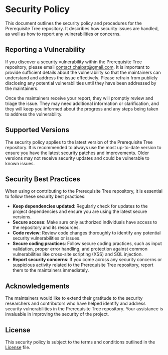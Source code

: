 # Security Policy

This document outlines the security policy and procedures for the Prerequisite Tree repository. It describes how
security issues are handled, as well as how to report any vulnerabilities or concerns.

## Reporting a Vulnerability

If you discover a security vulnerability within the Prerequisite Tree repository, please
email [contact.chaipat@gmail.com](mailto:contact.chaipat@gmail.com). It is important to provide sufficient details about
the vulnerability so that the maintainers can understand and address the issue effectively. Please refrain from publicly
disclosing any potential vulnerabilities until they have been addressed by the maintainers.

Once the maintainers receive your report, they will promptly review and triage the issue. They may need additional
information or clarification, and they will keep you informed about the progress and any steps being taken to address
the vulnerability.

## Supported Versions

The security policy applies to the latest version of the Prerequisite Tree repository. It is recommended to always use
the most up-to-date version to ensure you have the latest security patches and improvements. Older versions may not
receive security updates and could be vulnerable to known issues.

## Security Best Practices

When using or contributing to the Prerequisite Tree repository, it is essential to follow these security best practices:

- **Keep dependencies updated**: Regularly check for updates to the project dependencies and ensure you are using the
  latest secure versions.
- **Secure access**: Make sure only authorized individuals have access to the repository and its resources.
- **Code review**: Review code changes thoroughly to identify any potential security vulnerabilities or issues.
- **Secure coding practices**: Follow secure coding practices, such as input validation, proper error handling, and
  protection against common vulnerabilities like cross-site scripting (XSS) and SQL injection.
- **Report security concerns**: If you come across any security concerns or suspicious activity related to the
  Prerequisite Tree repository, report them to the maintainers immediately.

## Acknowledgements

The maintainers would like to extend their gratitude to the security researchers and contributors who have helped
identify and address security vulnerabilities in the Prerequisite Tree repository. Your assistance is invaluable in
improving the security of the project.

## License

This security policy is subject to the terms and conditions outlined in the [License](../LICENSE) file.

